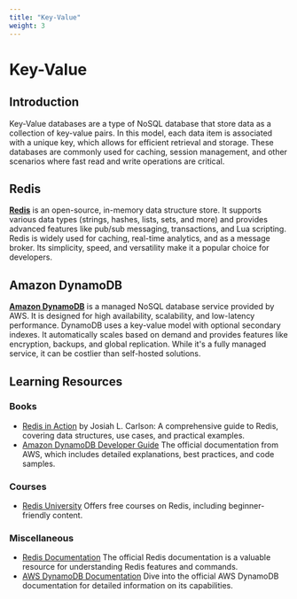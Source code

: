 ```yaml
---
title: "Key-Value"
weight: 3
---
```


# Key-Value

## Introduction
Key-Value databases are a type of NoSQL database that store data as a collection of key-value pairs. In this model, each data item is associated with a unique key, which allows for efficient retrieval and storage. These databases are commonly used for caching, session management, and other scenarios where fast read and write operations are critical.

## Redis
**[Redis](https://redis.io/)** is an open-source, in-memory data structure store. It supports various data types (strings, hashes, lists, sets, and more) and provides advanced features like pub/sub messaging, transactions, and Lua scripting. Redis is widely used for caching, real-time analytics, and as a message broker. Its simplicity, speed, and versatility make it a popular choice for developers.

## Amazon DynamoDB
**[Amazon DynamoDB](https://aws.amazon.com/dynamodb/)** is a managed NoSQL database service provided by AWS. It is designed for high availability, scalability, and low-latency performance. DynamoDB uses a key-value model with optional secondary indexes. It automatically scales based on demand and provides features like encryption, backups, and global replication. While it's a fully managed service, it can be costlier than self-hosted solutions.

## Learning Resources

### Books

- [Redis in Action](https://www.amazon.com/Redis-Action-Josiah-L-Carlson/dp/1617290858) by Josiah L. Carlson: A comprehensive guide to Redis, covering data structures, use cases, and practical examples.
- [Amazon DynamoDB Developer Guide](https://amazon.com/Amazon-Dynamodb-Developer-Guide-Documentation/dp/9888408771) The official documentation from AWS, which includes detailed explanations, best practices, and code samples.

### Courses

- [Redis University](https://redis.io/university/) Offers free courses on Redis, including beginner-friendly content.

### Miscellaneous

- [Redis Documentation](https://redis.io/docs/latest/) The official Redis documentation is a valuable resource for understanding Redis features and commands.
- [AWS DynamoDB Documentation](https://docs.aws.amazon.com/dynamodb/) Dive into the official AWS DynamoDB documentation for detailed information on its capabilities.

